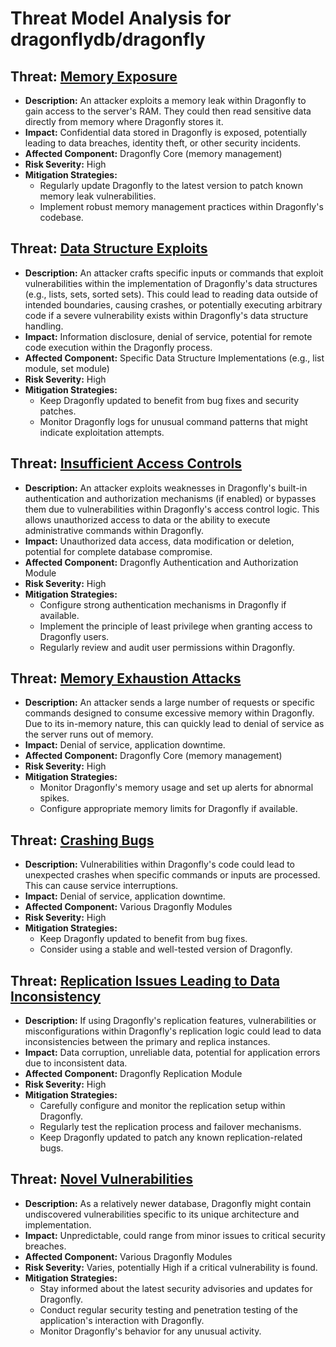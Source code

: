 # Threat Model Analysis for dragonflydb/dragonfly

## Threat: [Memory Exposure](./threats/memory_exposure.md)

- **Description:** An attacker exploits a memory leak within Dragonfly to gain access to the server's RAM. They could then read sensitive data directly from memory where Dragonfly stores it.
- **Impact:** Confidential data stored in Dragonfly is exposed, potentially leading to data breaches, identity theft, or other security incidents.
- **Affected Component:** Dragonfly Core (memory management)
- **Risk Severity:** High
- **Mitigation Strategies:**
  - Regularly update Dragonfly to the latest version to patch known memory leak vulnerabilities.
  - Implement robust memory management practices within Dragonfly's codebase.

## Threat: [Data Structure Exploits](./threats/data_structure_exploits.md)

- **Description:** An attacker crafts specific inputs or commands that exploit vulnerabilities within the implementation of Dragonfly's data structures (e.g., lists, sets, sorted sets). This could lead to reading data outside of intended boundaries, causing crashes, or potentially executing arbitrary code if a severe vulnerability exists within Dragonfly's data structure handling.
- **Impact:** Information disclosure, denial of service, potential for remote code execution within the Dragonfly process.
- **Affected Component:** Specific Data Structure Implementations (e.g., list module, set module)
- **Risk Severity:** High
- **Mitigation Strategies:**
  - Keep Dragonfly updated to benefit from bug fixes and security patches.
  - Monitor Dragonfly logs for unusual command patterns that might indicate exploitation attempts.

## Threat: [Insufficient Access Controls](./threats/insufficient_access_controls.md)

- **Description:** An attacker exploits weaknesses in Dragonfly's built-in authentication and authorization mechanisms (if enabled) or bypasses them due to vulnerabilities within Dragonfly's access control logic. This allows unauthorized access to data or the ability to execute administrative commands within Dragonfly.
- **Impact:** Unauthorized data access, data modification or deletion, potential for complete database compromise.
- **Affected Component:** Dragonfly Authentication and Authorization Module
- **Risk Severity:** High
- **Mitigation Strategies:**
  - Configure strong authentication mechanisms in Dragonfly if available.
  - Implement the principle of least privilege when granting access to Dragonfly users.
  - Regularly review and audit user permissions within Dragonfly.

## Threat: [Memory Exhaustion Attacks](./threats/memory_exhaustion_attacks.md)

- **Description:** An attacker sends a large number of requests or specific commands designed to consume excessive memory within Dragonfly. Due to its in-memory nature, this can quickly lead to denial of service as the server runs out of memory.
- **Impact:** Denial of service, application downtime.
- **Affected Component:** Dragonfly Core (memory management)
- **Risk Severity:** High
- **Mitigation Strategies:**
  - Monitor Dragonfly's memory usage and set up alerts for abnormal spikes.
  - Configure appropriate memory limits for Dragonfly if available.

## Threat: [Crashing Bugs](./threats/crashing_bugs.md)

- **Description:** Vulnerabilities within Dragonfly's code could lead to unexpected crashes when specific commands or inputs are processed. This can cause service interruptions.
- **Impact:** Denial of service, application downtime.
- **Affected Component:** Various Dragonfly Modules
- **Risk Severity:** High
- **Mitigation Strategies:**
  - Keep Dragonfly updated to benefit from bug fixes.
  - Consider using a stable and well-tested version of Dragonfly.

## Threat: [Replication Issues Leading to Data Inconsistency](./threats/replication_issues_leading_to_data_inconsistency.md)

- **Description:** If using Dragonfly's replication features, vulnerabilities or misconfigurations within Dragonfly's replication logic could lead to data inconsistencies between the primary and replica instances.
- **Impact:** Data corruption, unreliable data, potential for application errors due to inconsistent data.
- **Affected Component:** Dragonfly Replication Module
- **Risk Severity:** High
- **Mitigation Strategies:**
  - Carefully configure and monitor the replication setup within Dragonfly.
  - Regularly test the replication process and failover mechanisms.
  - Keep Dragonfly updated to patch any known replication-related bugs.

## Threat: [Novel Vulnerabilities](./threats/novel_vulnerabilities.md)

- **Description:** As a relatively newer database, Dragonfly might contain undiscovered vulnerabilities specific to its unique architecture and implementation.
- **Impact:** Unpredictable, could range from minor issues to critical security breaches.
- **Affected Component:** Various Dragonfly Modules
- **Risk Severity:** Varies, potentially High if a critical vulnerability is found.
- **Mitigation Strategies:**
  - Stay informed about the latest security advisories and updates for Dragonfly.
  - Conduct regular security testing and penetration testing of the application's interaction with Dragonfly.
  - Monitor Dragonfly's behavior for any unusual activity.

